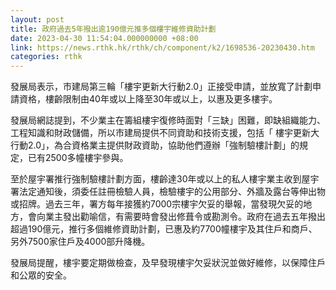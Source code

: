 ```yaml
---
layout: post
title: 政府過去5年撥出逾190億元推多個樓宇維修資助計劃
date: 2023-04-30 11:54:04.000000000 +08:00
link: https://news.rthk.hk/rthk/ch/component/k2/1698536-20230430.htm
categories: rthk
---
```


發展局表示，市建局第三輪「樓宇更新大行動2.0」正接受申請，並放寬了計劃申請資格，樓齡限制由40年或以上降至30年或以上，以惠及更多樓宇。

發展局網誌提到，不少業主在籌組樓宇復修時面對「三缺」困難，即缺組織能力、工程知識和財政儲備，所以市建局提供不同資助和技術支援，包括「 樓宇更新大行動2.0」，為合資格業主提供財政資助，協助他們遵辦「強制驗樓計劃」的規定，已有2500多幢樓宇參與。

至於屋宇署推行強制驗樓計劃方面，樓齡達30年或以上的私人樓宇業主收到屋宇署法定通知後，須委任註冊檢驗人員，檢驗樓宇的公用部分、外牆及露台等伸出物或招牌。過去三年，署方每年接獲約7000宗樓宇欠妥的舉報，當發現欠妥的地方，會向業主發出勸喻信，有需要時會發出修葺令或勘測令。政府在過去五年撥出超過190億元，推行多個維修資助計劃，已惠及約7700幢樓宇及其住戶和商戶、另外7500家住戶及4000部升降機。

發展局提醒，樓宇要定期做檢查，及早發現樓宇欠妥狀況並做好維修，以保障住戶和公眾的安全。
